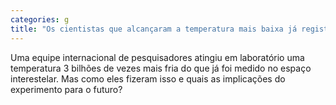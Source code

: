 ```yaml
---
categories: g
title: "Os cientistas que alcançaram a temperatura mais baixa já registrada no universo"
---
```

Uma equipe internacional de pesquisadores atingiu em laboratório uma temperatura 3 bilhões de vezes mais fria do que já foi medido no espaço interestelar. Mas como eles fizeram isso e quais as implicações do experimento para o futuro?